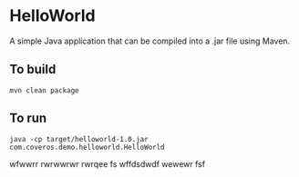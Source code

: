HelloWorld
==========

A simple Java application that can be compiled into a .jar file using Maven.

To build
--------
    mvn clean package

To run
------
    java -cp target/helloworld-1.0.jar com.coveros.demo.helloworld.HelloWorld

wfwwrr
rwrwwrwr
rwrqee
fs
wffdsdwdf
wewewr
fsf
